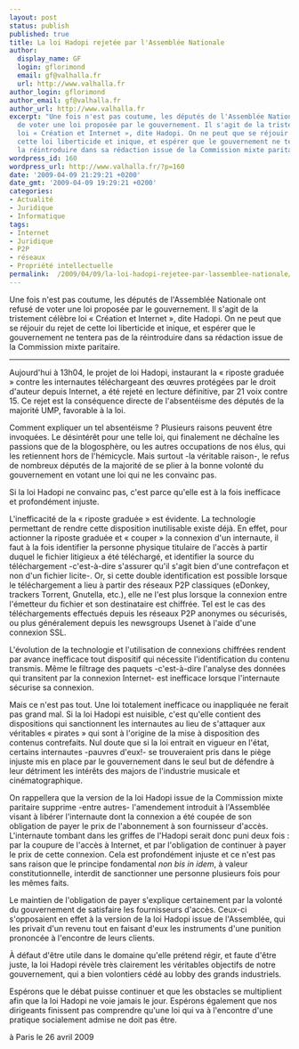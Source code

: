 ```yaml
---
layout: post
status: publish
published: true
title: La loi Hadopi rejetée par l'Assemblée Nationale
author:
  display_name: GF
  login: gflorimond
  email: gf@valhalla.fr
  url: http://www.valhalla.fr
author_login: gflorimond
author_email: gf@valhalla.fr
author_url: http://www.valhalla.fr
excerpt: "Une fois n'est pas coutume, les députés de l'Assemblée Nationale ont refusé
  de voter une loi proposée par le gouvernement. Il s'agit de la tristement célèbre
  loi « Création et Internet », dite Hadopi. On ne peut que se réjouir du rejet de
  cette loi liberticide et inique, et espérer que le gouvernement ne tentera pas de
  la réintroduire dans sa rédaction issue de la Commission mixte paritaire.\r\n\r\n"
wordpress_id: 160
wordpress_url: http://www.valhalla.fr/?p=160
date: '2009-04-09 21:29:21 +0200'
date_gmt: '2009-04-09 19:29:21 +0200'
categories:
- Actualité
- Juridique
- Informatique
tags:
- Internet
- Juridique
- P2P
- réseaux
- Propriété intellectuelle
permalink:  /2009/04/09/la-loi-hadopi-rejetee-par-lassemblee-nationale/
---
```

<p>Une fois n'est pas coutume, les députés de l'Assemblée Nationale ont refusé de voter une loi proposée par le gouvernement. Il s'agit de la tristement célèbre loi « Création et Internet », dite Hadopi. On ne peut que se réjouir du rejet de cette loi liberticide et inique, et espérer que le gouvernement ne tentera pas de la réintroduire dans sa rédaction issue de la Commission mixte paritaire.</p>
<p><a id="more"></a><a id="more-160"></a></p>
<hr />
Aujourd'hui à 13h04, le projet de loi Hadopi, instaurant la « riposte graduée » contre les internautes téléchargeant des œuvres protégées par le droit d'auteur depuis Internet, a été rejeté en lecture définitive, par 21 voix contre 15. Ce rejet est la conséquence directe de l'absentéisme des députés de la majorité UMP, favorable à la loi.</p>
<p>Comment expliquer un tel absentéisme ? Plusieurs raisons peuvent être invoquées. Le désintérêt pour une telle loi, qui finalement ne déchaîne les passions que de la blogosphère, ou les autres occupations de nos élus, qui les retiennent hors de l'hémicycle. Mais surtout -la véritable raison-, le refus de nombreux députés de la majorité de se plier à la bonne volonté du gouvernement en votant une loi qui ne les convainc pas.</p>
<p>Si la loi Hadopi ne convainc pas, c'est parce qu'elle est à la fois inefficace et profondément injuste.</p>
<p>L'inefficacité de la « riposte graduée » est évidente. La technologie permettant de rendre cette disposition inutilisable existe déjà. En effet, pour actionner la riposte graduée et « couper » la connexion d'un internaute, il faut à la fois identifier la personne physique titulaire de l'accès à partir duquel le fichier litigieux a été téléchargé, et identifier la source du téléchargement -c'est-à-dire s'assurer qu'il s'agit bien d'une contrefaçon et non d'un fichier licite-. Or, si cette double identification est possible lorsque le téléchargement a lieu à partir des réseaux P2P classiques (eDonkey, trackers Torrent, Gnutella, etc.), elle ne l'est plus lorsque la connexion entre l'émetteur du fichier et son destinataire est chiffrée. Tel est le cas des téléchargements effectués depuis les réseaux P2P anonymes ou sécurisés, ou plus généralement depuis les newsgroups Usenet à l'aide d'une connexion SSL.</p>
<p>L'évolution de la technologie et l'utilisation de connexions chiffrées rendent par avance inefficace tout dispositif qui nécessite l'identification du contenu transmis. Même le filtrage des paquets -c'est-à-dire l'analyse des données qui transitent par la connexion Internet- est inefficace lorsque l'internaute sécurise sa connexion.</p>
<p>Mais ce n'est pas tout. Une loi totalement inefficace ou inappliquée ne ferait pas grand mal. Si la loi Hadopi est nuisible, c'est qu'elle contient des dispositions qui sanctionnent les internautes au lieu de s'attaquer aux véritables « pirates » qui sont à l'origine de la mise à disposition des contenus contrefaits. Nul doute que si la loi entrait en vigueur en l'état, certains internautes -pauvres d'eux!- se trouveraient pris dans le piège injuste mis en place par le gouvernement dans le seul but de défendre à leur détriment les intérêts des majors de l'industrie musicale et cinématographique.</p>
<p>On rappellera que la version de la loi Hadopi issue de la Commission mixte paritaire supprime -entre autres- l'amendement introduit à l'Assemblée visant à libérer l'internaute dont la connexion a été coupée de son obligation de payer le prix de l'abonnement à son fournisseur d'accès. L'internaute tombant dans les griffes de l'Hadopi serait donc puni deux fois : par la coupure de l'accès à Internet, et par l'obligation de continuer à payer le prix de cette connexion. Cela est profondément injuste et ce n'est pas sans raison que le principe fondamental <i>non bis in idem</i>, à valeur constitutionnelle, interdit de sanctionner une personne plusieurs fois pour les mêmes faits.</p>
<p>Le maintien de l'obligation de payer s'explique certainement par la volonté du gouvernement de satisfaire les fournisseurs d'accès. Ceux-ci s'opposaient en effet à la version de la loi Hadopi issue de l'Assemblée, qui les privait d'un revenu tout en faisant d'eux les instruments d'une punition prononcée à l'encontre de leurs clients.</p>
<p>À défaut d'être utile dans le domaine qu'elle prétend régir, et faute d'être juste, la loi Hadopi révèle très clairement les véritables objectifs de notre gouvernement, qui a bien volontiers cédé au lobby des grands industriels.</p>
<p>Espérons que le débat puisse continuer et que les obstacles se multiplient afin que la loi Hadopi ne voie jamais le jour. Espérons également que nos dirigeants finissent pas comprendre qu'une loi qui va à l'encontre d'une pratique socialement admise ne doit pas être.</p>
<p>à Paris le 26 avril 2009</p>
